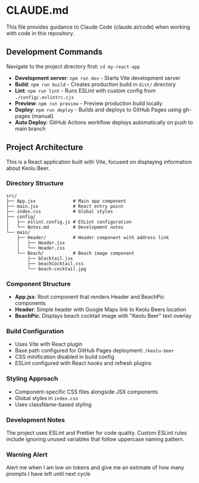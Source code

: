 # CLAUDE.md

This file provides guidance to Claude Code (claude.ai/code) when working with code in this repository.

## Development Commands

Navigate to the project directory first: `cd my-react-app`

- **Development server**: `npm run dev` - Starts Vite development server
- **Build**: `npm run build` - Creates production build in `dist/` directory
- **Lint**: `npm run lint` - Runs ESLint with custom config from `./config/.eslintrc.cjs`
- **Preview**: `npm run preview` - Preview production build locally
- **Deploy**: `npm run deploy` - Builds and deploys to GitHub Pages using gh-pages (manual)
- **Auto Deploy**: GitHub Actions workflow deploys automatically on push to main branch

## Project Architecture

This is a React application built with Vite, focused on displaying information about Keolu Beer.

### Directory Structure

```
src/
├── App.jsx              # Main app component
├── main.jsx             # React entry point
├── index.css            # Global styles
├── config/
│   ├── eslint.config.js # ESLint configuration
│   └── Notes.md         # Development notes
└── main/
    ├── Header/          # Header component with address link
    │   ├── Header.jsx
    │   └── Header.css
    └── Beach/           # Beach image component
        ├── bCocktail.jsx
        ├── beachCocktail.css
        └── beach-cocktail.jpg
```

### Component Structure

- **App.jsx**: Root component that renders Header and BeachPic components
- **Header**: Simple header with Google Maps link to Keolu Beers location
- **BeachPic**: Displays beach cocktail image with "Keolu Beer" text overlay

### Build Configuration

- Uses Vite with React plugin
- Base path configured for GitHub Pages deployment: `/keolu-beer`
- CSS minification disabled in build config
- ESLint configured with React hooks and refresh plugins

### Styling Approach

- Component-specific CSS files alongside JSX components
- Global styles in `index.css`
- Uses className-based styling

### Development Notes

The project uses ESLint and Prettier for code quality. Custom ESLint rules include ignoring unused variables that follow uppercase naming pattern.

### Warning Alert

Alert me when I am low on tokens and give me an estimate of how many prompts I have left until next cycle
